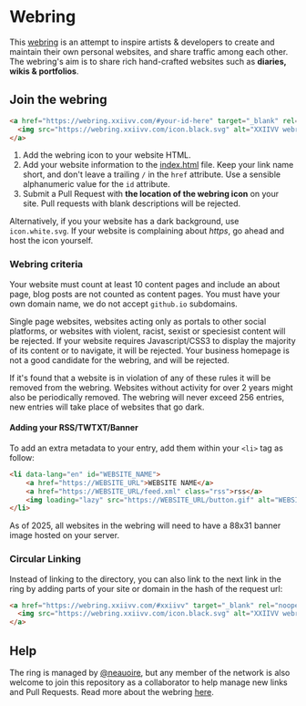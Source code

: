 # Webring

This [webring](https://wiki.xxiivv.com/webring) is an attempt to inspire artists & developers to create and maintain their own personal websites, and share traffic among each other. The webring's aim is to share rich hand-crafted websites such as **diaries, wikis & portfolios**.

## Join the webring

```html
<a href="https://webring.xxiivv.com/#your-id-here" target="_blank" rel="noopener">
  <img src="https://webring.xxiivv.com/icon.black.svg" alt="XXIIVV webring"/>
</a>
```

1) Add the webring icon to your website HTML.
2) Add your website information to the [index.html](index.html) file. Keep your link name short, and don't leave a trailing `/` in the `href` attribute. Use a sensible alphanumeric value for the `id` attribute.
3) Submit a Pull Request with **the location of the webring icon** on your site. Pull requests with blank descriptions will be rejected.

Alternatively, if you your website has a dark background, use `icon.white.svg`. If your website is complaining about *https*, go ahead and host the icon yourself.

### Webring criteria

Your website must count at least 10 content pages and include an about page, blog posts are not counted as content pages. You must have your own domain name, we do not accept `github.io` subdomains.

Single page websites, websites acting only as portals to other social platforms, or websites with violent, racist, sexist or speciesist content will be rejected.  If your website requires Javascript/CSS3 to display the majority of its content or to navigate, it will be rejected. Your business homepage is not a good candidate for the webring, and will be rejected.

If it's found that a website is in violation of any of these rules it will be removed from the webring. Websites without activity for over 2 years might also be periodically removed. The webring will never exceed 256 entries, new entries will take place of websites that go dark.

#### Adding your RSS/TWTXT/Banner

To add an extra metadata to your entry, add them within your `<li>` tag as follow:

```html
<li data-lang="en" id="WEBSITE_NAME">
	<a href="https://WEBSITE_URL">WEBSITE NAME</a>
	<a href="https://WEBSITE_URL/feed.xml" class="rss">rss</a>
	<img loading="lazy" src="https://WEBSITE_URL/button.gif" alt="WEBSITE NAME" width="88" height="31">
</li>
```

As of 2025, all websites in the webring will need to have a 88x31 banner image hosted on your server.

### Circular Linking

Instead of linking to the directory, you can also link to the next link in the ring by adding parts of your site or domain in the hash of the request url:

```html
<a href="https://webring.xxiivv.com/#xxiivv" target="_blank" rel="noopener noreferrer">
  <img src="https://webring.xxiivv.com/icon.black.svg" alt="XXIIVV webring" width="300" height="300">
</a>
```

## Help

The ring is managed by [@neauoire](https://merveilles.town/@neauoire), but any member of the network is also welcome to join this repository as a collaborator to help manage new links and Pull Requests. Read more about the webring [here](https://wiki.xxiivv.com/webring).
